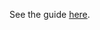 See the guide [here](https://hazelcast-guides.github.io/guides-site/hazelcast-embedded-ecs/index.html).
